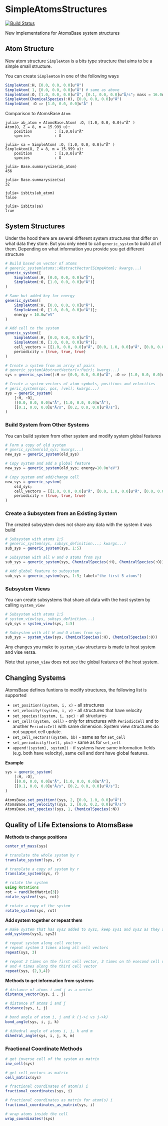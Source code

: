 # SimpleAtomsStructures

[![Build Status](https://github.com/tjjarvinen/SimpleAtomsStructures.jl/actions/workflows/CI.yml/badge.svg?branch=main)](https://github.com/tjjarvinen/SimpleAtomsStructures.jl/actions/workflows/CI.yml?query=branch%3Amain)


New implementations for AtomsBase system structures

## Atom Structure

New atom structure `SimpleAtom` is a bits type structure that aims to be a simple small structure.

You can create `SimpleAtom` in one of the following ways

```julia
SimpleAtom(:H, [0.0, 0.0, 0.0]u"Å")
SimpleAtom( 1, [0.0, 0.0, 0.0]u"Å") # same as above
SimpleAtom(:O, [1.0, 0.0, 0.0]u"Å", [0.1, 0.0, 0.0]u"Å/s"; mass = 16.0u"u", charge = -1.0u"q")
SimpleAtom(ChemicalSpecies(:H), [0.0, 0.0, 0.0]u"Å")
SimpleAtom( :O => [1.0, 0.0, 0.0]u"Å" )
```


Comparison to AtomsBase `Atom`
```julia-repl
julia> ab_atom = AtomsBase.Atom( :O, [1.0, 0.0, 0.0]u"Å" )
Atom(O, Z = 8, m = 15.999 u):
    position          : [1,0,0]u"Å"
    species           : O

julia> sa = SimpleAtom( :O, [1.0, 0.0, 0.0]u"Å" )
SimpleAtom(O, Z = 8, m = 15.999 u):
    position          : [1,0,0]u"Å"
    species           : O

julia> Base.summarysize(ab_atom)
456

julia> Base.summarysize(sa)
32

julia> isbits(ab_atom)
false

julia> isbits(sa)
true
```

## System Structures

Under the hood there are several different system structures that differ on what data they store. But you only need to call `generic_system` to build all of them.
Depending on what information you provide you get different structure

```julia
# Build based on vector of atoms
# generic_system(atoms::AbstractVector{SimpeAtom}; kwargs...)
generic_system([
    SimpleAtom(:H, [0.0, 0.0, 0.0]u"Å"), 
    SimpleAtom(:O, [1.0, 0.0, 0.0]u"Å")]
)

# Same but added key for energy
generic_system([
    SimpleAtom(:H, [0.0, 0.0, 0.0]u"Å"),
    SimpleAtom(:O, [1.0, 0.0, 0.0]u"Å")];
    energy = 10.0u"eV"
)

# Add cell to the system
generic_system([
    SimpleAtom(:H, [0.0, 0.0, 0.0]u"Å"),
    SimpleAtom(:O, [1.0, 0.0, 0.0]u"Å")]; 
    cell_vectors = [[1.0, 0.0, 0.0]u"Å", [0.0, 1.0, 0.0]u"Å", [0.0, 0.0, 1.0]u"Å"], 
    periodicity = (true, true, true)
)

# Create a system from an array of pairs
# generic_system(AbstractVector(<:Pair); kwargs...)
sys = generic_system([:H => [0.0, 0.0, 0.0]u"Å", :O => [1.0, 0.0, 0.0]u"Å"])

# Create a system vectors of atom symbols, positions and velocities
# geric_system(spc, pos, [vel]; kwargs...)
sys = generic_system(
    [:H, :O],
    [[0.0, 0.0, 0.0]u"Å", [1.0, 0.0, 0.0]u"Å"],
    [[0.1, 0.0, 0.0]u"Å/s", [0.2, 0.0, 0.0]u"Å/s"];
)
```

### Build System from Other Systems

You can build system from other system and modify system global features

```julia
# Form a copy of old system
# gneric_system(old_sys; kwargs...)
new_sys = generic_system(old_sys)

# Copy system and add a global feature
new_sys = generic_system(old_sys; energy=10.0u"eV")

# Copy system and add/change cell
new_sys = generic_system(
    old_sys; 
    cell_vectors = [[1.0, 0.0, 0.0]u"Å", [0.0, 1.0, 0.0]u"Å", [0.0, 0.0, 1.0]u"Å"],
    periodicity = (true, true, true)
)
```

### Create a Subsystem from an Existing System

The created subsystem does not share any data with the system it was build

```julia
# Subsystem with atoms 1:5
# generic_system(sys, subsys_definition...; kwargs...)
sub_sys = generic_system(sys, 1:5)

# Subsystem with all H and O atoms from sys
sub_sys = generic_system(sys, ChemicalSpecies(:H), ChemicalSpecies(:O))

# Add global feature to subsystem
sub_sys = generic_system(sys, 1:5; label="the first 5 atoms")
```

### Subsystem Views

You can create subsystems that share all data with the host system by calling `system_view`

```julia
# Subsystem with atoms 1:5
# system_view(sys, subsys_definition...)
syb_sys = system_view(sys, 1:5)

# Subsystem with all H and O atoms from sys
sub_sys = system_view(sys, ChemicalSpecies(:H), ChemicalSpecies(:O))
```

Any changes you make to `system_view` structures is made to host system and vise versa.

Note that `system_view` does not see the global features of the host system.

## Changing Systems

AtomsBase defines funtions to modify structures, the following list is supported

- `set_position!(system, i, x)` - all structures
- `set_velocity!(system, i, v)` - all structures that have velocity
- `set_species!(system, i, spc)` - all structures
- `set_cell!(system, cell)` - only for structures with `PeriodicCell` and to another `PeriodicCell` with same dimension. System view structures do not support cell update.
- `set_cell_vectors!(system, bb)` - same as for `set_cell`
- `set_periodicity!(cell, pbc)` - same as for `set_cell`
- `append!(system1, system2)` - if systems have same information fields (e.g. both have velocity), same cell and dont have global features.

**Example**

```julia
sys = generic_system(
    [:H, :O],
    [[0.0, 0.0, 0.0]u"Å", [1.0, 0.0, 0.0]u"Å"],
    [[0.1, 0.0, 0.0]u"Å/s", [0.2, 0.0, 0.0]u"Å/s"];
)

AtomsBase.set_position!(sys, 2, [0.0, 1.0, 0.0]u"Å")
AtomsBase.set_velocity!(sys, 2, [0.0, 0.2, 0.0]u"Å/s")
AtomsBase.set_species!(sys, 1, ChemicalSpecies(:N))
```

## Quality of Life Extensions to AtomsBase

**Methods to change positions**

```julia
center_of_mass(sys)

# translate the whole system by r
translate_system!(sys, r)

# translate a copy of system by r
translate_system(sys, r)

# rotate the system
using Rotations
rot = rand(RotMatrix{3})
rotate_system!(sys, rot)

# rotate a copy of the system
rotate_system(sys, rot)
```

**Add system together or repeat them**

```julia
# make system that has sys2 added to sys1, keep sys1 and sys2 as they are
add_systems(sys1, sys2)

# repeat system along cell vectors
# repeat system 3 times along all cell vectors
repeat(sys, 3)

# repeat 2 times on the first cell vector, 3 times on th esecond cell vector
# and 4 times along the third cell vector
repeat(sys, (2,3,4))
```

**Methods to get information from systems**

```julia
# distance of atoms i and j as a vector
distance_vector(sys, i , j)

# distance of atoms i and j
distance(sys, i, j)

# bond angle of atom i, j and k (j->i vs j->k)
bond_angle(sys, i, j, k)

# dihedral angle of atoms i, j, k and m
dihedral_angle(sys, i, j, k, m)
```

### Fractional Coordinate Methods

```julia
# get inverse cell of the system as matrix
inv_cell(sys)

# get cell_vectors as matrix
cell_matrix(sys)

# fractional coordinates of atom(s) i
fractional_coordinates(sys, i)

# fractional coordinates as matrix for atom(s) i
fractional_coordinates_as_matrix(sys, i)

# wrap atoms inside the cell
wrap_coordinates!(sys)
```